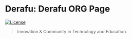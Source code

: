 # Derafu: Derafu ORG Page

<!---
[![CI Workflow](https://github.com/derafu/derafu.github.io/actions/workflows/ci.yml/badge.svg?branch=main&event=push)](https://github.com/derafu/derafu.github.io/actions/workflows/ci.yml?query=branch%3Amain)
-->
[![License](https://img.shields.io/badge/license-MIT-blue.svg)](https://opensource.org/licenses/MIT)

> Innovation & Community in Technology and Education.
